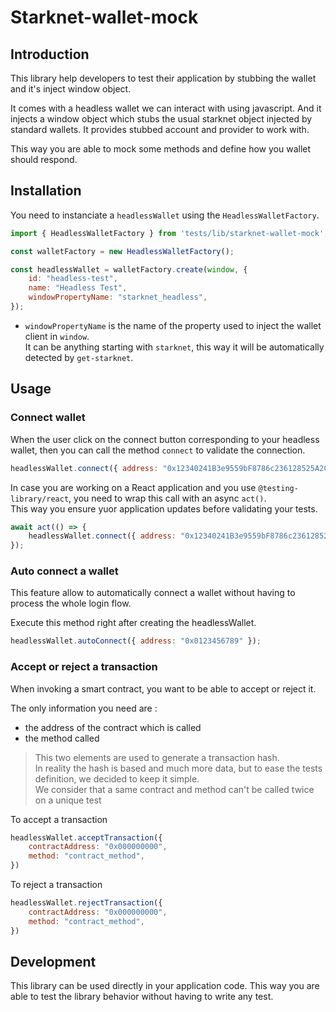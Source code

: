# Starknet-wallet-mock

## Introduction

This library help developers to test their application by stubbing the wallet and it's inject window object.

It comes with a headless wallet we can interact with using javascript.
And it injects a window object which stubs the usual starknet object injected by standard wallets.
It provides stubbed account and provider to work with.

This way you are able to mock some methods and define how you wallet should respond.

## Installation

You need to instanciate a `headlessWallet` using the `HeadlessWalletFactory`.  

```javascript
import { HeadlessWalletFactory } from 'tests/lib/starknet-wallet-mock';

const walletFactory = new HeadlessWalletFactory();

const headlessWallet = walletFactory.create(window, {
    id: "headless-test",
    name: "Headless Test",
    windowPropertyName: "starknet_headless",
});
```

- `windowPropertyName` is the name of the property used to inject the wallet client in `window`.  
It can be anything starting with `starknet`, this way it will be automatically detected by `get-starknet`.

## Usage


### Connect wallet


When the user click on the connect button corresponding to your headless wallet, then you can call the method `connect` to validate the connection.

```javascript
headlessWallet.connect({ address: "0x12340241B3e9559bF8786c236128525A2CC36a2c04F0115Ff902c63Df712cdef" });
```

In case you are working on a React application and you use `@testing-library/react`, you need to wrap this call with an async `act()`.  
This way you ensure yuor application updates before validating your tests.

```javascript
await act(() => {
    headlessWallet.connect({ address: "0x12340241B3e9559bF8786c236128525A2CC36a2c04F0115Ff902c63Df712cdef" });
});
```

### Auto connect a wallet

This feature allow to automatically connect a wallet without having to process the whole login flow.

Execute this method right after creating the headlessWallet.

```javascript
headlessWallet.autoConnect({ address: "0x0123456789" });
```

### Accept or reject a transaction

When invoking a smart contract, you want to be able to accept or reject it.

The only information you need are :
- the address of the contract which is called
- the method called

> This two elements are used to generate a transaction hash.  
> In reality the hash is based and much more data, but to ease the tests definition, we decided to keep it simple.  
> We consider that a same contract and method can't be called twice on a unique test

To accept a transaction

```javascript
headlessWallet.acceptTransaction({
    contractAddress: "0x000000000",
    method: "contract_method",
})
```

To reject a transaction

```javascript
headlessWallet.rejectTransaction({
    contractAddress: "0x000000000",
    method: "contract_method",
})
```

## Development

This library can be used directly in your application code. 
This way you are able to test the library behavior without having to write any test.
